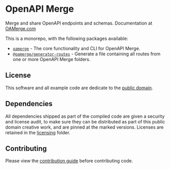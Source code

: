 # OpenAPI Merge

Merge and share OpenAPI endpoints and schemas. Documentation at [OAMerge.com](https://oamerge.com)

This is a monorepo, with the following packages available:

* [`oamerge`](./packages/oamerge) - The core functionality and CLI for OpenAPI Merge.
* [`@oamerge/generator-routes`](./packages/generator-routes) - Generate a file containing all routes from one or more OpenAPI Merge folders.

## License

This software and all example code are dedicate to the [public domain](http://en.wikipedia.org/wiki/Public_Domain).

## Dependencies

All dependencies shipped as part of the compiled code are given a security and license audit, to make sure they can be distributed as part of this public domain creative work, and are pinned at the marked versions. Licenses are retained in the [licensing](./licensing) folder.

## Contributing

Please view the [contribution guide](./CONTRIBUTING.md) before contributing code.

